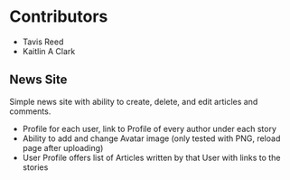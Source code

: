 # Contributors #
* Tavis Reed
* Kaitlin A Clark

## News Site ##
Simple news site with ability to create, delete, and edit articles and comments.
* Profile for each user, link to Profile of every author under each story
* Ability to add and change Avatar image (only tested with PNG, reload page after uploading)
* User Profile offers list of Articles written by that User with links to the stories

